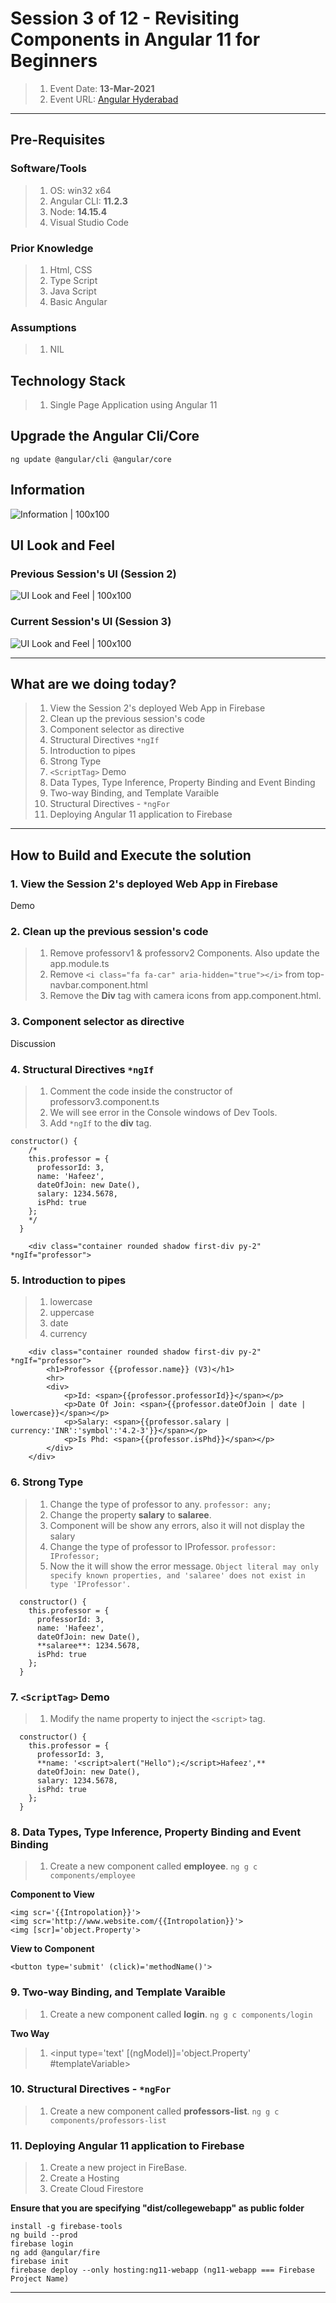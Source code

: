 # Session **3 of 12** - Revisiting Components in Angular 11 for Beginners

> 1. Event Date: **13-Mar-2021**
> 1. Event URL: [Angular Hyderabad](https://www.meetup.com/nghyderabad/events/ToBeDone)

----------------------------------------------------------------------------------------------------------------

## Pre-Requisites

### Software/Tools
> 1. OS: win32 x64
> 1. Angular CLI: **11.2.3**
> 1. Node: **14.15.4**
> 1. Visual Studio Code

### Prior Knowledge
> 1. Html, CSS
> 1. Type Script
> 1. Java Script
> 1. Basic Angular

### Assumptions
> 1. NIL

## Technology Stack
> 1. Single Page Application using Angular 11

## Upgrade the Angular Cli/Core
```
ng update @angular/cli @angular/core
```

## Information
![Information | 100x100](./Documentation/Images/Information.PNG)

## UI Look and Feel

### Previous Session's UI **(Session 2)**
![UI Look and Feel | 100x100](./Documentation/Images/UILook_N_Feel.PNG)

### Current Session's UI **(Session 3)**
![UI Look and Feel | 100x100](./Documentation/Images/UILook_N_Feel_Current.PNG)

----------------------------------------------------------------------------------------------------------------

## What are we doing today?
> 1. View the Session 2's deployed Web App in Firebase
> 2. Clean up the previous session's code
> 3. Component selector as directive
> 4. Structural Directives ```*ngIf```
> 5. Introduction to pipes
> 6. Strong Type
> 7. ```<ScriptTag>``` Demo
> 8. Data Types, Type Inference, Property Binding and Event Binding
> 9. Two-way Binding, and Template Varaible
> 10. Structural Directives - ```*ngFor```
> 11. Deploying Angular 11 application to Firebase

----------------------------------------------------------------------------------------------------------------

## How to Build and Execute the solution

### **1. View the Session 2's deployed Web App in Firebase**
Demo

### **2. Clean up the previous session's code**

> 1. Remove professorv1 & professorv2 Components. Also update the app.module.ts
> 1. Remove ```<i class="fa fa-car" aria-hidden="true"></i>``` from top-navbar.component.html
> 1. Remove the **Div** tag with camera icons from app.component.html.


### **3. Component selector as directive**
Discussion

### **4. Structural Directives ```*ngIf```**

> 1. Comment the code inside the constructor of professorv3.component.ts
> 1. We will see error in the Console windows of Dev Tools.
> 1. Add ```*ngIf``` to the **div** tag.
```
constructor() {
    /*
    this.professor = {
      professorId: 3,
      name: 'Hafeez',
      dateOfJoin: new Date(),
      salary: 1234.5678,
      isPhd: true
    };
    */
  }

    <div class="container rounded shadow first-div py-2" *ngIf="professor">
```

### **5. Introduction to pipes**
> 1. lowercase
> 1. uppercase
> 1. date
> 1. currency
```
    <div class="container rounded shadow first-div py-2" *ngIf="professor">
        <h1>Professor {{professor.name}} (V3)</h1>
        <hr>
        <div>
            <p>Id: <span>{{professor.professorId}}</span></p>
            <p>Date Of Join: <span>{{professor.dateOfJoin | date | lowercase}}</span></p>
            <p>Salary: <span>{{professor.salary | currency:'INR':'symbol':'4.2-3'}}</span></p>
            <p>Is Phd: <span>{{professor.isPhd}}</span></p>
        </div>
    </div>
```

### **6. Strong Type**
> 1. Change the type of professor to any. ```professor: any;```
> 1. Change the property **salary** to **salaree**.
> 1. Component will be show any errors, also it will not display the salary
> 1. Change the type of professor to IProfessor. ```professor: IProfessor;```
> 1. Now the it will show the error message. ```Object literal may only specify known properties, and 'salaree' does not exist in type 'IProfessor'.```

```
  constructor() {
    this.professor = {
      professorId: 3,
      name: 'Hafeez',
      dateOfJoin: new Date(),
      **salaree**: 1234.5678,
      isPhd: true
    };
  }
```

### **7. ```<ScriptTag>``` Demo**

> 1. Modify the name property to inject the ```<script>``` tag.

```
  constructor() {
    this.professor = {
      professorId: 3,
      **name: '<script>alert("Hello");</script>Hafeez',**
      dateOfJoin: new Date(),
      salary: 1234.5678,
      isPhd: true
    };
  }
```

### **8. Data Types, Type Inference, Property Binding and Event Binding**

> 1. Create a new component called **employee**. ```ng g c components/employee```

**Component to View**
```
<img scr='{{Intropolation}}'>
<img scr='http://www.website.com/{{Intropolation}}'>
<img [scr]='object.Property'>
```

**View to Component**
```
<button type='submit' (click)='methodName()'>
```

### **9. Two-way Binding, and Template Varaible**

> 1. Create a new component called **login**. ```ng g c components/login```

**Two Way**
> 1. <input type='text' [(ngModel)]='object.Property' #templateVariable>

### **10. Structural Directives - ```*ngFor```**
> 1. Create a new component called **professors-list**. ```ng g c components/professors-list```


### **11. Deploying Angular 11 application to Firebase**
> 1. Create a new project in FireBase.
> 1. Create a Hosting 
> 1. Create Cloud Firestore

**Ensure that you are specifying "dist/collegewebapp" as public folder**
```
install -g firebase-tools
ng build --prod
firebase login
ng add @angular/fire
firebase init
firebase deploy --only hosting:ng11-webapp (ng11-webapp === Firebase Project Name)
```

----------------------------------------------------------------------------------------------------------------

